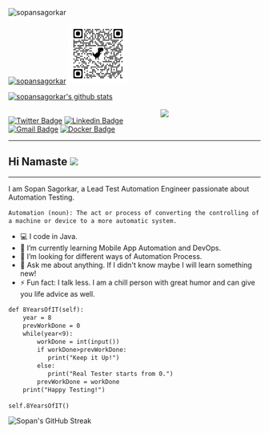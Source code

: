 <p align="left"> <img src="https://komarev.com/ghpvc/?username=sopansagorkar&label=Profile%20views&color=0e75b6&style=flat-square" alt="sopansagorkar" /> </p>

<p align="left"> <a href="https://github.com/ryo-ma/github-profile-trophy"><img src="https://github-profile-trophy.vercel.app/?username=sopansagorkar" alt="sopansagorkar" /></a> 
<img src="https://github.com/sopansagorkar/sopansagorkar.github.io/blob/master/qrcode_sopansagorkar.github.io.png"  width="120px">
</p>
<a href="https://github.com/sopansagorkar">
  <img height="180em" src="https://github-readme-stats.vercel.app/api?username=sopansagorkar&show_icons=true&theme=graywhite&count_private=true" alt="sopansagorkar's github stats" />
</a>
<br>
<br>
<img align='right' src="https://media.giphy.com/media/KzJkzjggfGN5Py6nkT/giphy.gif" width="200">

[![Twitter Badge](https://img.shields.io/badge/-@PsycoSopan-1ca0f1?style=flat-square&labelColor=1ca0f1&logo=twitter&logoColor=white&link=https://twitter.com/PsycoSopan)](https://twitter.com/PsycoSopan) [![Linkedin Badge](https://img.shields.io/badge/-sopansagorkar-blue?style=flat-square&logo=Linkedin&logoColor=white&link=https://www.linkedin.com/in/sopan-sagorkar-387349a0/)](https://www.linkedin.com/in/sopan-sagorkar-387349a0/) 
[![Gmail Badge](https://img.shields.io/badge/-sagorkars@gmail.com-c14438?style=flat-square&logo=Gmail&logoColor=white&link=mailto:sagorkars@gmail.com)](sagorkars@gmail.com)
[![Docker Badge](https://img.shields.io/badge/Docker-Docker%20Hub-orange)](https://hub.docker.com/u/sopansagorkar)

---
## Hi Namaste <img src="https://github.com/TheDudeThatCode/TheDudeThatCode/blob/master/Assets/Hi.gif" width="29px">
---
I am Sopan Sagorkar, a Lead Test Automation Engineer passionate about Automation Testing. 

```
Automation (noun): The act or process of converting the controlling of a machine or device to a more automatic system.
```
- :computer: I code in Java.
- 🌱 I’m currently learning Mobile App Automation and DevOps.
- 👯 I’m looking for different ways of Automation Process.
- 💬 Ask me about anything. If I didn't know maybe I will learn something new!
- ⚡ Fun fact: I talk less. I am a chill person with great humor and can give you life advice as well.

```
def 8YearsOfIT(self):
    year = 8
    prevWorkDone = 0
    while(year<9):
        workDone = int(input())
        if workDone>prevWorkDone:
           print("Keep it Up!")
        else:
           print("Real Tester starts from 0.")
        prevWorkDone = workDone 
    print("Happy Testing!")
    
self.8YearsOfIT()
```
 <img align="left" src="https://github-readme-streak-stats.herokuapp.com?user=sopansagorkar&theme=transparent&hide_border=true&border_radius=3.2&type=png" alt="Sopan's GitHub Streak" />

